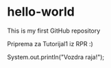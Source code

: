 # hello-world
This is my first GitHub repository

Priprema za Tutorijal1 iz RPR :)

System.out.println("Vozdra raja!");
